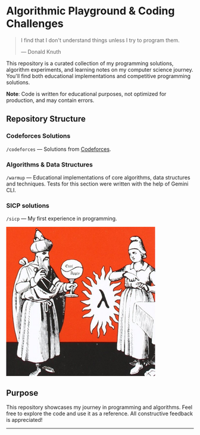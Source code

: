 # Algorithmic Playground & Coding Challenges

> I find that I don't understand things unless I try to program them.
>
> &mdash; Donald Knuth

This repository is a curated collection of my programming solutions, algorithm experiments, and learning notes on my computer science journey. You'll find both educational implementations and competitive programming solutions.

**Note**: Code is written for educational purposes, not optimized for production, and may contain errors.

## Repository Structure

### Codeforces Solutions
`/codeforces` — Solutions from [Codeforces](https://codeforces.com).

### Algorithms & Data Structures
`/warmup` — Educational implementations of core algorithms, data structures and techniques. Tests for this section were written with the help of Gemini CLI.

### SICP solutions
`/sicp` — My first experience in programming.

![SICP](sicp.png)

## Purpose

This repository showcases my journey in programming and algorithms. Feel free to explore the code and use it as a reference. All constructive feedback is appreciated!

---

